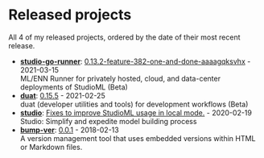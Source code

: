 # Released projects

All <!-- release_count starts -->4<!-- release_count ends --> of my released projects, ordered by the date of their most recent release.

<!-- recent_releases starts -->
* **[studio-go-runner](https://github.com/leaf-ai/studio-go-runner)**: [0.13.2-feature-382-one-and-done-aaaagqksvhx](https://github.com/leaf-ai/studio-go-runner/releases/tag/0.13.2-feature-382-one-and-done-aaaagqksvhx) - 2021-03-15
<br>ML/ENN Runner for privately hosted, cloud, and data-center deployments of StudioML (Beta)
* **[duat](https://github.com/karlmutch/duat)**: [0.15.5](https://github.com/karlmutch/duat/releases/tag/0.15.5) - 2021-02-25
<br>duat (developer utilities and tools) for development workflows  (Beta)
* **[studio](https://github.com/studioml/studio)**: [Fixes to improve StudioML usage in local mode.](https://github.com/studioml/studio/releases/tag/0.0.15) - 2020-02-19
<br>Studio: Simplify and expedite model building process
* **[bump-ver](https://github.com/karlmutch/bump-ver)**: [0.0.1](https://github.com/karlmutch/bump-ver/releases/tag/0.0.1) - 2018-02-13
<br>A version management tool that uses embedded versions within HTML or Markdown files.
<!-- recent_releases ends -->
